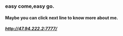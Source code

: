 ### easy come,easy go.
#### Maybe you can click next line to know more about me.
#####  http://47.94.222.2:7777/
